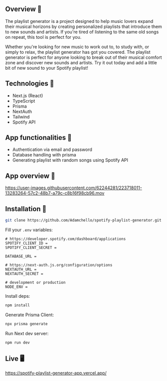 ## Overview 🎉

The playlist generator is a project designed to help music lovers expand their musical horizons by creating personalized playlists that introduce them to new sounds and artists. If you're tired of listening to the same old songs on repeat, this tool is perfect for you.

Whether you're looking for new music to work out to, to study with, or simply to relax, the playlist generator has got you covered. The playlist generator is perfect for anyone looking to break out of their musical comfort zone and discover new sounds and artists. Try it out today and add a little bit of new sound to your Spotify playlist!

## Technologies 🔧

- Next.js (React)
- TypeScript
- Prisma
- NextAuth
- Tailwind
- Spotify API

## App functionalities 🦾

- Authentication via email and password
- Database handling with prisma
- Generating playlist with random songs using Spotify API

## App overview 🎥

https://user-images.githubusercontent.com/62244281/223718011-13283264-57c2-48b7-a79c-c8b16f98cb96.mov

## Installation 💾

```bash
git clone https://github.com/Adamchello/spotify-playlist-generator.git
```

Fill your `.env` variables:

```
# https://developer.spotify.com/dashboard/applications
SPOTIFY_CLIENT_ID =
SPOTIFY_CLIENT_SECRET =

DATABASE_URL =

# https://next-auth.js.org/configuration/options
NEXTAUTH_URL =
NEXTAUTH_SECRET =

# development or production
NODE_ENV =
```

Install deps:

```bash
npm install
```

Generate Prisma Client:

```bash
npx prisma generate
```

Run Next dev server:

```bash
npm run dev
```

## Live 🖥️

https://spotify-playlist-generator-app.vercel.app/
